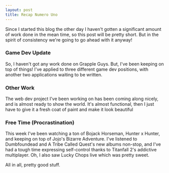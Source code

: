 ```yaml
---
layout: post
title: Recap Numero Uno
---
```


Since I started this blog the other day I haven't gotten a significant amount of work done in the mean time, so this post will be pretty short. But in the spirit of consistency we're going to go ahead with it anyway!

### Game Dev Update
So, I haven't got any work done on Grapple Guys. But, I've been keeping on top of things! I've applied to three different game dev positions, with another two applications waiting to be written.

### Other Work
The web dev project I've been working on has been coming along nicely, and is almost ready to show the world. It's almost functional, then I just have to give it a fresh coat of paint and make it look beautiful

### Free Time (Procrastination)
This week I've been watching a ton of Bojack Horseman, Hunter x Hunter, and keeping on top of Jojo's Bizarre Adventure.
I've listened to Dumbfoundead and A Tribe Called Quest's new albums non-stop, and I've had a tough time expressing self-control thanks to Titanfall 2's addictive multiplayer.
Oh, I also saw Lucky Chops live which was pretty sweet.

All in all, pretty good stuff.
